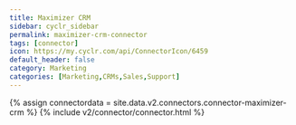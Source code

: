 ```yaml
---
title: Maximizer CRM
sidebar: cyclr_sidebar
permalink: maximizer-crm-connector
tags: [connector]
icon: https://my.cyclr.com/api/ConnectorIcon/6459
default_header: false
category: Marketing
categories: [Marketing,CRMs,Sales,Support]
---
```

{% assign connectordata = site.data.v2.connectors.connector-maximizer-crm %}
{% include v2/connector/connector.html %}	